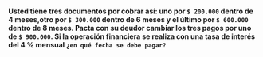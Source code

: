 #### Usted tiene tres documentos por cobrar así: uno por `$ 200.000` dentro de 4 meses,otro por `$ 300.000` dentro de 6 meses y el último por `$ 600.000` dentro de 8 meses. Pacta con su deudor cambiar los tres pagos por uno de `$ 900.000`. Si la operación financiera se realiza con una tasa de interés del 4 % mensual `¿en qué fecha se debe pagar?`

